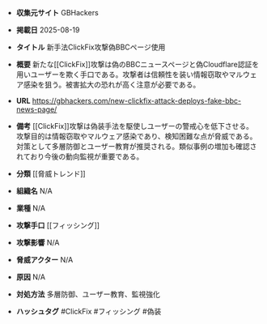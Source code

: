 - **収集元サイト**
GBHackers

- **掲載日**
2025-08-19

- **タイトル**
新手法ClickFix攻撃偽BBCページ使用

- **概要**
新たな[[ClickFix]]攻撃は偽のBBCニュースページと偽Cloudflare認証を用いユーザーを欺く手口である。攻撃者は信頼性を装い情報窃取やマルウェア感染を狙う。被害拡大の恐れが高く注意が必要である。

- **URL**
https://gbhackers.com/new-clickfix-attack-deploys-fake-bbc-news-page/

- **備考**
[[ClickFix]]攻撃は偽装手法を駆使しユーザーの警戒心を低下させる。攻撃目的は情報窃取やマルウェア感染であり、検知困難な点が脅威である。対策として多層防御とユーザー教育が推奨される。類似事例の増加も確認されており今後の動向監視が重要である。

- **分類**
[[脅威トレンド]]

- **組織名**
N/A

- **業種**
N/A

- **攻撃手口**
[[フィッシング]]

- **攻撃影響**
N/A

- **脅威アクター**
N/A

- **原因**
N/A

- **対処方法**
多層防御、ユーザー教育、監視強化

- **ハッシュタグ**
#ClickFix #フィッシング #偽装
